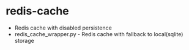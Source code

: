 # redis-cache
* Redis cache with disabled persistence
* redis_cache_wrapper.py - Redis cache with fallback to local(sqlite) storage
